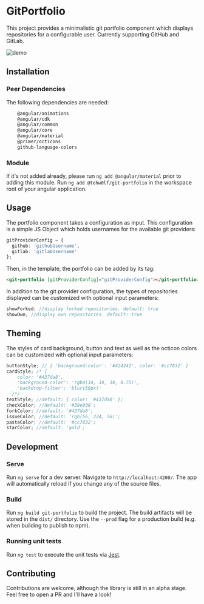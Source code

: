 # GitPortfolio

This project provides a minimalistic git portfolio component which displays repositories for a configurable user. Currently supporting GitHub and GitLab.

![demo](https://user-images.githubusercontent.com/15650679/105714749-09522200-5f1d-11eb-9d29-11e526d6a02c.png)

## Installation

### Peer Dependencies

The following dependencies are needed:

```bash
    @angular/animations
    @angular/cdk
    @angular/common
    @angular/core
    @angular/material
    @primer/octicons
    github-language-colors
```

### Module

If it's not added already, please run `ng add @angular/material` prior to adding this module.
Run `ng add @tehw0lf/git-portfolio` in the workspace root of your angular application.

## Usage

The portfolio component takes a configuration as input. This configuration is a simple JS Object which holds usernames for the available git providers:

```ts
gitProviderConfig = {
  github: 'githubUsername',
  gitlab: 'gitlabUsername'
};
```

Then, in the template, the portfolio can be added by its tag:

```html
<git-portfolio [gitProviderConfig]="gitProviderConfig"></git-portfolio>
```

In addition to the git provider configuration, the types of repositories displayed can be customized with optional input parameters:

```ts
showForked; //display forked repositories. default: true
showOwn; //display own repositories. default: true
```

## Theming

The styles of card background, button and text as well as the octicon colors can be customized with optional input parameters:

```ts
buttonStyle; // { 'background-color': '#424242', color: '#cc7832' }
cardStyle; /* {
    color: '#437da8',
    'background-color': 'rgba(34, 34, 34, 0.75)',
    'backdrop-filter': 'blur(50px)'
  }*/
textStyle; //default: { color: '#437da8' };
checkColor; //default: '#38e038';
forkColor; //default: '#437da8';
issueColor; //default: 'rgb(56, 224, 56)';
pasteColor; //default: '#cc7832';
starColor; //default: 'gold';
```

## Development

### Serve

Run `ng serve` for a dev server. Navigate to `http://localhost:4200/`. The app will automatically reload if you change any of the source files.

### Build

Run `ng build git-portfolio` to build the project. The build artifacts will be stored in the `dist/` directory. Use the `--prod` flag for a production build (e.g. when building to publish to npm).

### Running unit tests

Run `ng test` to execute the unit tests via [Jest](https://jestjs.io).

## Contributing

Contributions are welcome, although the library is still in an alpha stage. Feel free to open a PR and I'll have a look!
